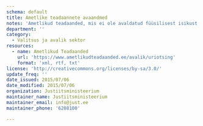 ```yaml
---
schema: default
title: Ametlike teadaannete avaandmed
notes: 'Ametlikud teadaanded, mis ei ole avaldatud füüsilisest isikust adressaadile kätte toimetamiseks või mille avaldamine ei ole lõpetatud.'
department: ''
category:
  - Valitsus ja avalik sektor
resources:
  - name: Ametlikud Teadaanded
    url: 'https://www.ametlikudteadaanded.ee/avalik/uriotsing'
    format: 'xml, rtf, txt'
license: 'http://creativecommons.org/licenses/by-sa/3.0/'
update_freq: ''
date_issued: 2015/07/06
date_modified: 2015/07/06
organization: Justiitsministeerium
maintainer_name: Justiitsministeerium
maintainer_email: info@just.ee
maintainer_phone: '6208100'

---
```

